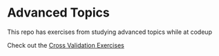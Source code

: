 # Advanced Topics


This repo has exercises from studying advanced topics while at codeup

Check out the [Cross Validation Exercises](https://github.com/HeatherOrtegaMcMillan/advanced-topics/blob/main/cross_validation_exercises.ipynb)
